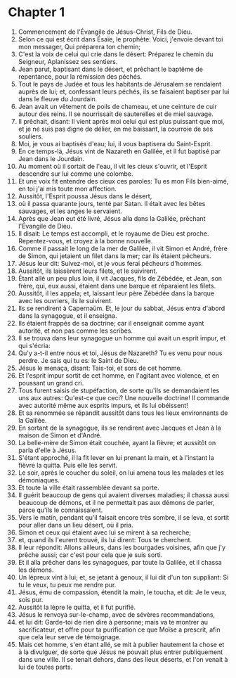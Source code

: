 # Chapter 1

1. Commencement de l'Évangile de Jésus-Christ, Fils de Dieu.
2. Selon ce qui est écrit dans Ésaïe, le prophète: Voici, j'envoie devant toi mon messager, Qui préparera ton chemin;
3. C'est la voix de celui qui crie dans le désert: Préparez le chemin du Seigneur, Aplanissez ses sentiers.
4. Jean parut, baptisant dans le désert, et prêchant le baptême de repentance, pour la rémission des péchés.
5. Tout le pays de Judée et tous les habitants de Jérusalem se rendaient auprès de lui; et, confessant leurs péchés, ils se faisaient baptiser par lui dans le fleuve du Jourdain.
6. Jean avait un vêtement de poils de chameau, et une ceinture de cuir autour des reins. Il se nourrissait de sauterelles et de miel sauvage.
7. Il prêchait, disant: Il vient après moi celui qui est plus puissant que moi, et je ne suis pas digne de délier, en me baissant, la courroie de ses souliers.
8. Moi, je vous ai baptisés d'eau; lui, il vous baptisera du Saint-Esprit.
9. En ce temps-là, Jésus vint de Nazareth en Galilée, et il fut baptisé par Jean dans le Jourdain.
10. Au moment où il sortait de l'eau, il vit les cieux s'ouvrir, et l'Esprit descendre sur lui comme une colombe.
11. Et une voix fit entendre des cieux ces paroles: Tu es mon Fils bien-aimé, en toi j'ai mis toute mon affection.
12. Aussitôt, l'Esprit poussa Jésus dans le désert,
13. où il passa quarante jours, tenté par Satan. Il était avec les bêtes sauvages, et les anges le servaient.
14. Après que Jean eut été livré, Jésus alla dans la Galilée, prêchant l'Évangile de Dieu.
15. Il disait: Le temps est accompli, et le royaume de Dieu est proche. Repentez-vous, et croyez à la bonne nouvelle.
16. Comme il passait le long de la mer de Galilée, il vit Simon et André, frère de Simon, qui jetaient un filet dans la mer; car ils étaient pêcheurs.
17. Jésus leur dit: Suivez-moi, et je vous ferai pêcheurs d'hommes.
18. Aussitôt, ils laissèrent leurs filets, et le suivirent.
19. Étant allé un peu plus loin, il vit Jacques, fils de Zébédée, et Jean, son frère, qui, eux aussi, étaient dans une barque et réparaient les filets.
20. Aussitôt, il les appela; et, laissant leur père Zébédée dans la barque avec les ouvriers, ils le suivirent.
21. Ils se rendirent à Capernaüm. Et, le jour du sabbat, Jésus entra d'abord dans la synagogue, et il enseigna.
22. Ils étaient frappés de sa doctrine; car il enseignait comme ayant autorité, et non pas comme les scribes.
23. Il se trouva dans leur synagogue un homme qui avait un esprit impur, et qui s'écria:
24. Qu'y a-t-il entre nous et toi, Jésus de Nazareth? Tu es venu pour nous perdre. Je sais qui tu es: le Saint de Dieu.
25. Jésus le menaça, disant: Tais-toi, et sors de cet homme.
26. Et l'esprit impur sortit de cet homme, en l'agitant avec violence, et en poussant un grand cri.
27. Tous furent saisis de stupéfaction, de sorte qu'ils se demandaient les uns aux autres: Qu'est-ce que ceci? Une nouvelle doctrine! Il commande avec autorité même aux esprits impurs, et ils lui obéissent!
28. Et sa renommée se répandit aussitôt dans tous les lieux environnants de la Galilée.
29. En sortant de la synagogue, ils se rendirent avec Jacques et Jean à la maison de Simon et d'André.
30. La belle-mère de Simon était couchée, ayant la fièvre; et aussitôt on parla d'elle à Jésus.
31. S'étant approché, il la fit lever en lui prenant la main, et à l'instant la fièvre la quitta. Puis elle les servit.
32. Le soir, après le coucher du soleil, on lui amena tous les malades et les démoniaques.
33. Et toute la ville était rassemblée devant sa porte.
34. Il guérit beaucoup de gens qui avaient diverses maladies; il chassa aussi beaucoup de démons, et il ne permettait pas aux démons de parler, parce qu'ils le connaissaient.
35. Vers le matin, pendant qu'il faisait encore très sombre, il se leva, et sortit pour aller dans un lieu désert, où il pria.
36. Simon et ceux qui étaient avec lui se mirent à sa recherche;
37. et, quand ils l'eurent trouvé, ils lui dirent: Tous te cherchent.
38. Il leur répondit: Allons ailleurs, dans les bourgades voisines, afin que j'y prêche aussi; car c'est pour cela que je suis sorti.
39. Et il alla prêcher dans les synagogues, par toute la Galilée, et il chassa les démons.
40. Un lépreux vint à lui; et, se jetant à genoux, il lui dit d'un ton suppliant: Si tu le veux, tu peux me rendre pur.
41. Jésus, ému de compassion, étendit la main, le toucha, et dit: Je le veux, sois pur.
42. Aussitôt la lèpre le quitta, et il fut purifié.
43. Jésus le renvoya sur-le-champ, avec de sévères recommandations,
44. et lui dit: Garde-toi de rien dire à personne; mais va te montrer au sacrificateur, et offre pour ta purification ce que Moïse a prescrit, afin que cela leur serve de témoignage.
45. Mais cet homme, s'en étant allé, se mit à publier hautement la chose et à la divulguer, de sorte que Jésus ne pouvait plus entrer publiquement dans une ville. Il se tenait dehors, dans des lieux déserts, et l'on venait à lui de toutes parts.

